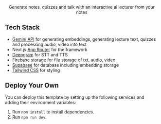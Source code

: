 <p align="center">
  Generate notes, quizzes and talk with an interactive ai lecturer from your notes
</p>

## Tech Stack

- [Gemini API](https://ai.google.dev/gemini-api/docs/models/gemini) for generating embeddings, generating lecture text, quizzes and processing audio, video into text
- Next.js [App Router](https://nextjs.org/docs/app) for the framework
- [Deepgram](https://deepgram.com/) for STT and TTS 
- [Firebase storage](https://firebase.google.com/docs/firestore) for file storage of txt, audio, video
- [Supabase](https://supabase.com/) for database including embedding storage
- [Tailwind CSS](https://tailwindcss.com/) for styling

## Deploy Your Own

You can deploy this template by setting up the following services and adding their environment variables:

1. Run `npm install` to install dependencies.
2. Run `npm run dev`. 

